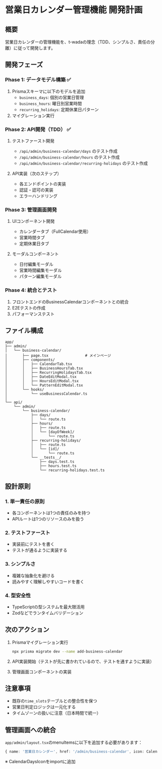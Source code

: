 # 営業日カレンダー管理機能 開発計画

## 概要
営業日カレンダーの管理機能を、t-wadaの理念（TDD、シンプルさ、責任の分離）に従って開発します。

## 開発フェーズ

### Phase 1: データモデル構築 ✅
1. Prismaスキーマに以下のモデルを追加
   - `business_days`: 個別の営業日管理
   - `business_hours`: 曜日別営業時間
   - `recurring_holidays`: 定期休業日パターン
2. マイグレーション実行

### Phase 2: API開発（TDD） ✅
1. テストファースト開発
   - `/api/admin/business-calendar/days` のテスト作成
   - `/api/admin/business-calendar/hours` のテスト作成
   - `/api/admin/business-calendar/recurring-holidays` のテスト作成

2. API実装（次のステップ）
   - 各エンドポイントの実装
   - 認証・認可の実装
   - エラーハンドリング

### Phase 3: 管理画面開発
1. UIコンポーネント開発
   - カレンダータブ（FullCalendar使用）
   - 営業時間タブ
   - 定期休業日タブ

2. モーダルコンポーネント
   - 日付編集モーダル
   - 営業時間編集モーダル
   - パターン編集モーダル

### Phase 4: 統合とテスト
1. フロントエンドのBusinessCalendarコンポーネントとの統合
2. E2Eテストの作成
3. パフォーマンステスト

## ファイル構成

```
app/
├── admin/
│   └── business-calendar/
│       ├── page.tsx                 # メインページ
│       ├── components/
│       │   ├── CalendarTab.tsx
│       │   ├── BusinessHoursTab.tsx
│       │   ├── RecurringHolidaysTab.tsx
│       │   ├── DateEditModal.tsx
│       │   ├── HoursEditModal.tsx
│       │   └── PatternEditModal.tsx
│       └── hooks/
│           └── useBusinessCalendar.ts
│
└── api/
    └── admin/
        └── business-calendar/
            ├── days/
            │   └── route.ts
            ├── hours/
            │   ├── route.ts
            │   └── [dayOfWeek]/
            │       └── route.ts
            ├── recurring-holidays/
            │   ├── route.ts
            │   └── [id]/
            │       └── route.ts
            └── __tests__/
                ├── days.test.ts
                ├── hours.test.ts
                └── recurring-holidays.test.ts
```

## 設計原則

### 1. 単一責任の原則
- 各コンポーネントは1つの責任のみを持つ
- APIルートは1つのリソースのみを扱う

### 2. テストファースト
- 実装前にテストを書く
- テストが通るように実装する

### 3. シンプルさ
- 複雑な抽象化を避ける
- 読みやすく理解しやすいコードを書く

### 4. 型安全性
- TypeScriptの型システムを最大限活用
- Zodなどでランタイムバリデーション

## 次のアクション

1. Prismaマイグレーション実行
   ```bash
   npx prisma migrate dev --name add-business-calendar
   ```

2. API実装開始（テストが先に書かれているので、テストを通すように実装）

3. 管理画面コンポーネントの実装

## 注意事項

- 既存の`time_slots`テーブルとの整合性を保つ
- 営業日判定ロジックは一元化する
- タイムゾーンの扱いに注意（日本時間で統一）

## 管理画面への統合

`app/admin/layout.tsx`のmenuItemsに以下を追加する必要があります：

```typescript
{ name: '営業日カレンダー', href: '/admin/business-calendar', icon: CalendarDaysIcon },
```

※ CalendarDaysIconをimportに追加